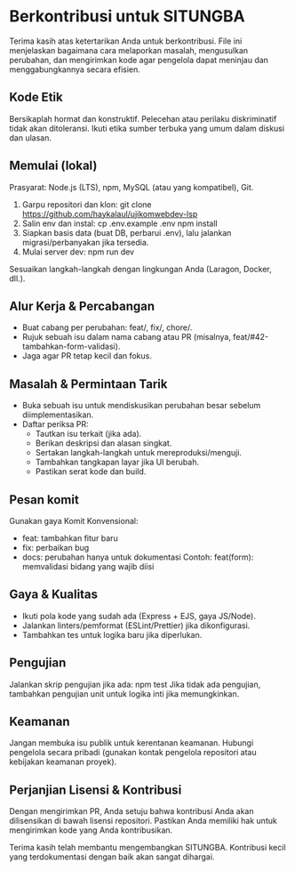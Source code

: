 # Berkontribusi untuk SITUNGBA

Terima kasih atas ketertarikan Anda untuk berkontribusi. File ini menjelaskan bagaimana cara melaporkan masalah, mengusulkan perubahan, dan mengirimkan kode agar pengelola dapat meninjau dan menggabungkannya secara efisien.

## Kode Etik
Bersikaplah hormat dan konstruktif. Pelecehan atau perilaku diskriminatif tidak akan ditoleransi. Ikuti etika sumber terbuka yang umum dalam diskusi dan ulasan.

## Memulai (lokal)
Prasyarat: Node.js (LTS), npm, MySQL (atau yang kompatibel), Git.
1. Garpu repositori dan klon:
 git clone https://github.com/haykalaul/ujikomwebdev-lsp
2. Salin env dan instal:
   cp .env.example .env
 npm install
3. Siapkan basis data (buat DB, perbarui .env), lalu jalankan migrasi/perbanyakan jika tersedia.
4. Mulai server dev:
 npm run dev

Sesuaikan langkah-langkah dengan lingkungan Anda (Laragon, Docker, dll.).

## Alur Kerja & Percabangan
- Buat cabang per perubahan: feat/<deskripsi singkat>, fix/<deskripsi singkat>, chore/<deskripsi singkat>.
- Rujuk sebuah isu dalam nama cabang atau PR (misalnya, feat/#42-tambahkan-form-validasi).
- Jaga agar PR tetap kecil dan fokus.

## Masalah & Permintaan Tarik
- Buka sebuah isu untuk mendiskusikan perubahan besar sebelum diimplementasikan.
- Daftar periksa PR:
  - Tautkan isu terkait (jika ada).
  - Berikan deskripsi dan alasan singkat.
  - Sertakan langkah-langkah untuk mereproduksi/menguji.
  - Tambahkan tangkapan layar jika UI berubah.
  - Pastikan serat kode dan build.

## Pesan komit
Gunakan gaya Komit Konvensional:
- feat: tambahkan fitur baru
- fix: perbaikan bug
- docs: perubahan hanya untuk dokumentasi
Contoh:
 feat(form): memvalidasi bidang yang wajib diisi

## Gaya & Kualitas
- Ikuti pola kode yang sudah ada (Express + EJS, gaya JS/Node).
- Jalankan linters/pemformat (ESLint/Prettier) jika dikonfigurasi.
- Tambahkan tes untuk logika baru jika diperlukan.

## Pengujian
Jalankan skrip pengujian jika ada:
 npm test
Jika tidak ada pengujian, tambahkan pengujian unit untuk logika inti jika memungkinkan.

## Keamanan
Jangan membuka isu publik untuk kerentanan keamanan. Hubungi pengelola secara pribadi (gunakan kontak pengelola repositori atau kebijakan keamanan proyek).

## Perjanjian Lisensi & Kontribusi
Dengan mengirimkan PR, Anda setuju bahwa kontribusi Anda akan dilisensikan di bawah lisensi repositori. Pastikan Anda memiliki hak untuk mengirimkan kode yang Anda kontribusikan.

Terima kasih telah membantu mengembangkan SITUNGBA. Kontribusi kecil yang terdokumentasi dengan baik akan sangat dihargai.